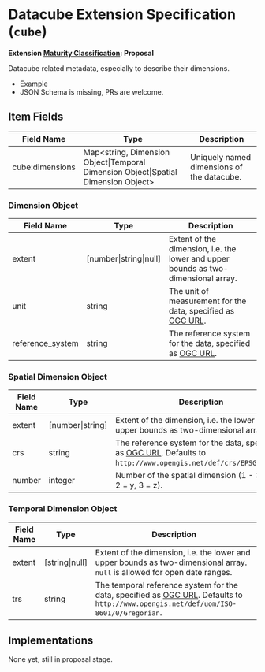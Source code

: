 # Datacube Extension Specification (`cube`)

**Extension [Maturity Classification](../README.md#extension-maturity): Proposal**

Datacube related metadata, especially to describe their dimensions.

- [Example](example.json)
- JSON Schema is missing, PRs are welcome.

## Item Fields

| Field Name      | Type                                                         | Description                                |
| --------------- | ------------------------------------------------------------ | ------------------------------------------ |
| cube:dimensions | Map<string, Dimension Object\|Temporal Dimension Object\|Spatial Dimension Object> | Uniquely named dimensions of the datacube. |

### Dimension Object

| Field Name       | Type                   | Description                                                  |
| ---------------- | ---------------------- | ------------------------------------------------------------ |
| extent           | [number\|string\|null] | Extent of the dimension, i.e. the lower and upper bounds as two-dimensional array. |
| unit             | string                 | The unit of measurement for the data, specified as [OGC URL](http://www.opengis.net/def/uom/). |
| reference_system | string                 | The reference system for the data, specified as [OGC URL](http://www.opengis.net/def/uom/). |

### Spatial Dimension Object

| Field Name | Type             | Description                                                  |
| ---------- | ---------------- | ------------------------------------------------------------ |
| extent     | [number\|string] | Extent of the dimension, i.e. the lower and upper bounds as two-dimensional array. |
| crs        | string           | The reference system for the data, specified as [OGC URL](http://www.opengis.net/def/uom/). Defaults to `http://www.opengis.net/def/crs/EPSG/0/4326`. |
| number     | integer          | Number of the spatial dimension (1 - 3; 1 = x, 2 = y, 3 = z). |

### Temporal Dimension Object

| Field Name | Type           | Description                                                  |
| ---------- | -------------- | ------------------------------------------------------------ |
| extent     | [string\|null] | Extent of the dimension, i.e. the lower and upper bounds as two-dimensional array. `null` is allowed for open date ranges. |
| trs        | string         | The temporal reference system for the data, specified as [OGC URL](http://www.opengis.net/def/uom/). Defaults to `http://www.opengis.net/def/uom/ISO-8601/0/Gregorian`. |

## Implementations

None yet, still in proposal stage.